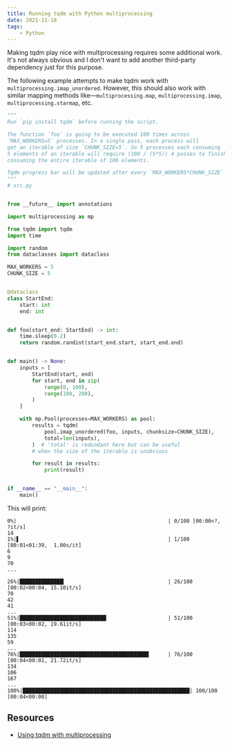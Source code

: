 ```yaml
---
title: Running tqdm with Python multiprocessing
date: 2021-11-18
tags:
    - Python
---
```


Making tqdm play nice with multiprocessing requires some additional work. It's not
always obvious and I don't want to add another third-party dependency just for this
purpose.

The following example attempts to make tqdm work with `multiprocessing.imap_unordered`.
However, this should also work with similar mapping methods like—`multiprocessing.map`,
`multiprocessing.imap`, `multiprocessing.starmap`, etc.

```python
"""
Run `pip install tqdm` before running the script.

The function `foo` is going to be executed 100 times across
`MAX_WORKERS=5` processes. In a single pass, each process will
get an iterable of size `CHUNK_SIZE=5`. So 5 processes each consuming
5 elements of an iterable will require (100 / (5*5)) 4 passes to finish
consuming the entire iterable of 100 elements.

Tqdm progress bar will be updated after every `MAX_WORKERS*CHUNK_SIZE` iterations.
"""
# src.py


from __future__ import annotations

import multiprocessing as mp

from tqdm import tqdm
import time

import random
from dataclasses import dataclass

MAX_WORKERS = 5
CHUNK_SIZE = 5


@dataclass
class StartEnd:
    start: int
    end: int


def foo(start_end: StartEnd) -> int:
    time.sleep(0.2)
    return random.randint(start_end.start, start_end.end)


def main() -> None:
    inputs = [
        StartEnd(start, end)
        for start, end in zip(
            range(0, 100),
            range(100, 200),
        )
    ]

    with mp.Pool(processes=MAX_WORKERS) as pool:
        results = tqdm(
            pool.imap_unordered(foo, inputs, chunksize=CHUNK_SIZE),
            total=len(inputs),
        )  # 'total' is redundant here but can be useful
        # when the size of the iterable is unobvious

        for result in results:
            print(result)


if __name__ == "__main__":
    main()
```

This will print:

```
0%|                                                 | 0/100 [00:00<?, ?it/s]
14
1%|▌                                                | 1/100 [00:01<01:39,  1.00s/it]
6
9
70
...

26%|██████████████▎                                 | 26/100 [00:02<00:04, 15.10it/s]
70
42
41
...
51%|████████████████████████████                    | 51/100 [00:03<00:02, 19.61it/s]
114
135
59
...
76%|█████████████████████████████████████████▊      | 76/100 [00:04<00:01, 21.72it/s]
134
106
167
...
100%|██████████████████████████████████████████████████████| 100/100 [00:04<00:00]
```

## Resources

* [Using tqdm with multiprocessing](https://stackoverflow.com/questions/58560686/using-tqdm-with-multiprocessing)
